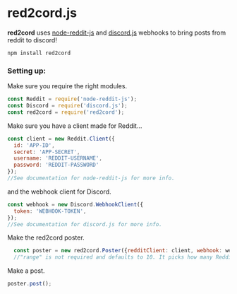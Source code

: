 # red2cord.js

**red2cord** uses [node-reddit-js](https://www.npmjs.com/package/node-reddit-js) and [discord.js](https://www.npmjs.com/package/discord.js) webhooks to bring posts from reddit to discord!

```
npm install red2cord
```

### Setting up:

Make sure you require the right modules.
```js
const Reddit = require('node-reddit-js');
const Discord = require('discord.js');
const red2cord = require('red2cord');
```

Make sure you have a client made for Reddit...
```js
const client = new Reddit.Client({
  id: 'APP-ID',
  secret: 'APP-SECRET',
  username: 'REDDIT-USERNAME',
  password: 'REDDIT-PASSWORD'
});
//See documentation for node-reddit-js for more info.
```
and the webhook client for Discord.
```js
const webhook = new Discord.WebhookClient({
  token: 'WEBHOOK-TOKEN',
});
//See documentation for discord.js for more info.
```

Make the red2cord poster.
```js
  const poster = new red2cord.Poster({redditClient: client, webhook: webhook, subreddits: ['reddit.com'], range: 10});
  //"range" is not required and defaults to 10. It picks how many Reddit posts ago you can pick randomly from.
  ```
  
  Make a post.
  ```js
  poster.post();
  ```
